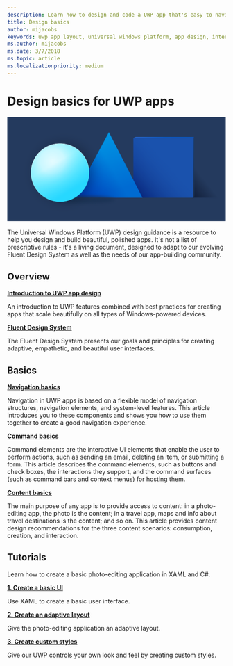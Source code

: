 ```yaml
---
description: Learn how to design and code a UWP app that's easy to navigate and looks great on a variety of devices and screen sizes.
title: Design basics
author: mijacobs
keywords: uwp app layout, universal windows platform, app design, interface
ms.author: mijacobs
ms.date: 3/7/2018
ms.topic: article
ms.localizationpriority: medium
---
```

# Design basics for UWP apps

![hero image](images/header-design-basics.svg)

The Universal Windows Platform (UWP) design guidance is a resource to help you design and build beautiful, polished apps. It's not a list of prescriptive rules - it's a living document, designed to adapt to our evolving Fluent Design System as well as the needs of our app-building community. 

## Overview

[**Introduction to UWP app design**](design-and-ui-intro.md)

An introduction to UWP features combined with best practices for creating apps that scale beautifully on all types of Windows-powered devices.

[**Fluent Design System**](../fluent-design-system/index.md)

The Fluent Design System presents our goals and principles for creating adaptive, empathetic, and beautiful user interfaces.

## Basics

[**Navigation basics**](navigation-basics.md)

Navigation in UWP apps is based on a flexible model of navigation structures, navigation elements, and system-level features. This article introduces you to these components and shows you how to use them together to create a good navigation experience.

[**Command basics**](commanding-basics.md)

Command elements are the interactive UI elements that enable the user to perform actions, such as sending an email, deleting an item, or submitting a form. This article describes the command elements, such as buttons and check boxes, the interactions they support, and the command surfaces (such as command bars and context menus) for hosting them.

[**Content basics**](content-basics.md)

The main purpose of any app is to provide access to content: in a photo-editing app, the photo is the content; in a travel app, maps and info about travel destinations is the content; and so on. This article provides content design recommendations for the three content scenarios: consumption, creation, and interaction.

## Tutorials

Learn how to create a basic photo-editing application in XAML and C#.
<!-- <img src="images/landing-page/photolab-50.png" style="{height: 339px}" alt=" " /> -->

[**1. Create a basic UI**](xaml-basics-ui.md)

Use XAML to create a basic user interface.

[**2. Create an adaptive layout**](xaml-basics-adaptive-layout.md)

Give the photo-editing application an adaptive layout.

[**3. Create custom styles**](xaml-basics-style.md)

Give our UWP controls your own look and feel by creating custom styles.